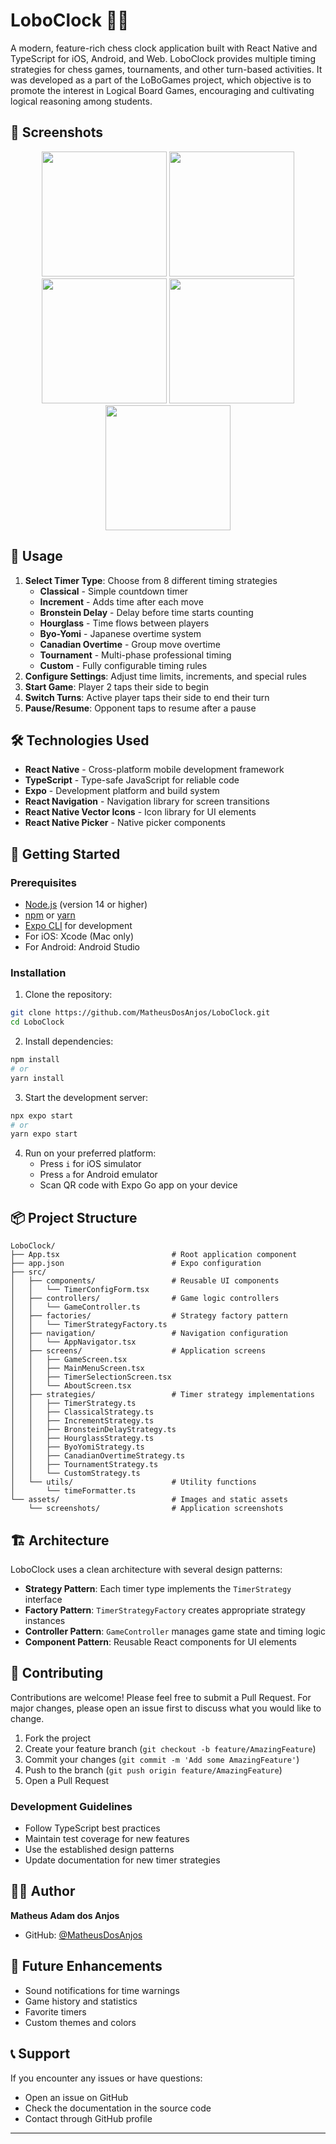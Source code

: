# LoboClock 🐺⏰
A modern, feature-rich chess clock application built with React Native and TypeScript for iOS, Android, and Web. LoboClock provides multiple timing strategies for chess games, tournaments, and other turn-based activities. It was developed as a part of the LoBoGames project, which objective is to promote the interest in Logical Board Games, encouraging and cultivating logical reasoning among students.

## 📸 Screenshots
<div align="center">
  <img src="assets/screenshots/home_screen.jpeg" width="200" />
  <img src="assets/screenshots/selection_screen.jpeg" width="200" />
  <img src="assets/screenshots/selection_screen_2.jpeg" width="200" />
  <img src="assets/screenshots/game_screen.jpeg" width="200" />
  <img src="assets/screenshots/game_screen_2.jpeg" width="200" />
</div>

## 📱 Usage
1. **Select Timer Type**: Choose from 8 different timing strategies
   - **Classical** - Simple countdown timer
   - **Increment** - Adds time after each move
   - **Bronstein Delay** - Delay before time starts counting
   - **Hourglass** - Time flows between players
   - **Byo-Yomi** - Japanese overtime system
   - **Canadian Overtime** - Group move overtime
   - **Tournament** - Multi-phase professional timing
   - **Custom** - Fully configurable timing rules
2. **Configure Settings**: Adjust time limits, increments, and special rules
3. **Start Game**: Player 2 taps their side to begin
4. **Switch Turns**: Active player taps their side to end their turn
5. **Pause/Resume**: Opponent taps to resume after a pause

## 🛠️ Technologies Used
- **React Native** - Cross-platform mobile development framework
- **TypeScript** - Type-safe JavaScript for reliable code
- **Expo** - Development platform and build system
- **React Navigation** - Navigation library for screen transitions
- **React Native Vector Icons** - Icon library for UI elements
- **React Native Picker** - Native picker components

## 🚀 Getting Started

### Prerequisites
- [Node.js](https://nodejs.org/) (version 14 or higher)
- [npm](https://www.npmjs.com/) or [yarn](https://yarnpkg.com/)
- [Expo CLI](https://docs.expo.dev/get-started/installation/) for development
- For iOS: Xcode (Mac only)
- For Android: Android Studio

### Installation
1. Clone the repository:
```bash
git clone https://github.com/MatheusDosAnjos/LoboClock.git
cd LoboClock
```

2. Install dependencies:
```bash
npm install
# or
yarn install
```

3. Start the development server:
```bash
npx expo start
# or
yarn expo start
```

4. Run on your preferred platform:
   - Press `i` for iOS simulator
   - Press `a` for Android emulator
   - Scan QR code with Expo Go app on your device


## 📦 Project Structure
```
LoboClock/
├── App.tsx                         # Root application component
├── app.json                        # Expo configuration
├── src/
│   ├── components/                 # Reusable UI components
│   │   └── TimerConfigForm.tsx
│   ├── controllers/                # Game logic controllers
│   │   └── GameController.ts
│   ├── factories/                  # Strategy factory pattern
│   │   └── TimerStrategyFactory.ts
│   ├── navigation/                 # Navigation configuration
│   │   └── AppNavigator.tsx
│   ├── screens/                    # Application screens
│   │   ├── GameScreen.tsx
│   │   ├── MainMenuScreen.tsx
│   │   ├── TimerSelectionScreen.tsx
│   │   └── AboutScreen.tsx
│   ├── strategies/                 # Timer strategy implementations
│   │   ├── TimerStrategy.ts
│   │   ├── ClassicalStrategy.ts
│   │   ├── IncrementStrategy.ts
│   │   ├── BronsteinDelayStrategy.ts
│   │   ├── HourglassStrategy.ts
│   │   ├── ByoYomiStrategy.ts
│   │   ├── CanadianOvertimeStrategy.ts
│   │   ├── TournamentStrategy.ts
│   │   └── CustomStrategy.ts
│   └── utils/                      # Utility functions
│       └── timeFormatter.ts
└── assets/                         # Images and static assets
    └── screenshots/                # Application screenshots
```

## 🏗️ Architecture
LoboClock uses a clean architecture with several design patterns:
- **Strategy Pattern**: Each timer type implements the `TimerStrategy` interface
- **Factory Pattern**: `TimerStrategyFactory` creates appropriate strategy instances
- **Controller Pattern**: `GameController` manages game state and timing logic
- **Component Pattern**: Reusable React components for UI elements

## 🤝 Contributing
Contributions are welcome! Please feel free to submit a Pull Request. For major changes, please open an issue first to discuss what you would like to change.
1. Fork the project
2. Create your feature branch (`git checkout -b feature/AmazingFeature`)
3. Commit your changes (`git commit -m 'Add some AmazingFeature'`)
4. Push to the branch (`git push origin feature/AmazingFeature`)
5. Open a Pull Request

### Development Guidelines
- Follow TypeScript best practices
- Maintain test coverage for new features
- Use the established design patterns
- Update documentation for new timer strategies

<!-- ## 📄 License -->

<!-- This project is open source and available under the [MIT License](LICENSE). -->

## 👨‍💻 Author
**Matheus Adam dos Anjos**
- GitHub: [@MatheusDosAnjos](https://github.com/MatheusDosAnjos)

## 🎯 Future Enhancements
- Sound notifications for time warnings
- Game history and statistics
- Favorite timers
- Custom themes and colors

## 📞 Support
If you encounter any issues or have questions:
- Open an issue on GitHub
- Check the documentation in the source code
- Contact through GitHub profile

---
